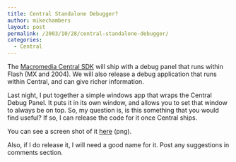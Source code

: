 ```yaml
---
title: Central Standalone Debugger?
author: mikechambers
layout: post
permalink: /2003/10/28/central-standalone-debugger/
categories:
  - Central
---
```



The [Macromedia Central SDK][1] will ship with a debug panel that runs within Flash (MX and 2004). We will also release a debug application that runs within Central, and can give richer information.

Last night, I put together a simple windows app that wraps the Central Debug Panel. It puts it in its own window, and allows you to set that window to always be on top. So, my question is, is this something that you would find useful? If so, I can release the code for it once Central ships.

You can see a screen shot of it [here][2] (png).

Also, if I do release it, I will need a good name for it. Post any suggestions in comments section.

 [1]: http://www.macromedia.com/go/central_sdk
 [2]: /mesh/files/debug_screen.png